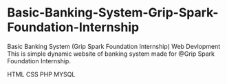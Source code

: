 # Basic-Banking-System-Grip-Spark-Foundation-Internship
Basic Banking System (Grip Spark Foundation Internship)
Web Devlopment
This is simple dynamic website of banking system made for @Grip Spark Foundation Internship.

HTML CSS PHP MYSQL 
